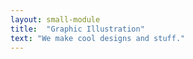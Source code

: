 ```yaml
---
layout: small-module
title:  "Graphic Illustration"
text: "We make cool designs and stuff."
---
```


[jekyll-docs]: https://jekyllrb.com/docs/home
[jekyll-gh]:   https://github.com/jekyll/jekyll
[jekyll-talk]: https://talk.jekyllrb.com/
